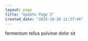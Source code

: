 ```yaml
---
layout: page
title: "Update Page 3"
created_date: "2025-10-20 11:37:46"
---
```


fermentum tellus pulvinar dolor sit 
